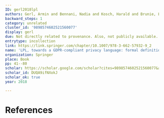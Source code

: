 ```yaml
---
ID: gerl2018lpl
authors: Gerl, Armin and Bennani, Nadia and Kosch, Harald and Brunie, Lionel
backward_steps: 1
category: unrelated
cluster_id: '9898574602521560077'
display: gerl
due: Not directly related to provenance. Also, not publicly available.
entrytype: incollection
link: https://link.springer.com/chapter/10.1007/978-3-662-57932-9_2
name: 'LPL, towards a GDPR-compliant privacy language: formal definition and usage'
organization: Springer
place: Book
pp: 41--80
scholar: https://scholar.google.com/scholar?cites=9898574602521560077&as_sdt=2005&sciodt=0,5&hl=en
scholar_id: DUQA9ifNXokJ
scholar_ok: true
year: 2018

---
```


# References

